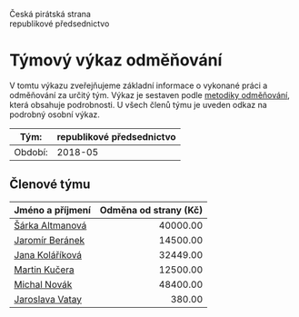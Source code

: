 Česká pirátská strana  
republikové předsednictvo

Týmový výkaz odměňování
===========================

V tomtu výkazu zveřejňujeme základní informace o vykonané práci a odměňování
za určitý tým. Výkaz je sestaven podle [metodiky odměňování][metodika],
která obsahuje podrobnosti. U všech členů týmu je uveden odkaz na podrobný osobní výkaz.

Tým:                     | republikové předsednictvo
-----------------------  | --------------------
Období:                  | 2018-05

Členové týmu
--------------

| Jméno a příjmení                    |   Odměna od strany (Kč) |
|:------------------------------------|------------------------:|
| [Šárka Altmanová](sarka-altmanova/) |                40000.00 |
| [Jaromír Beránek](jaromir-beranek/) |                14500.00 |
| [Jana Koláříková](jana-kolarikova/) |                32449.00 |
| [Martin Kučera](martin-kucera/)     |                12500.00 |
| [Michal Novák](michal-novak/)       |                48400.00 |
| [Jaroslava Vatay](jaroslava-vatay/) |                  380.00 |


[metodika]: https://redmine.pirati.cz/projects/po/wiki/Odmenovani
